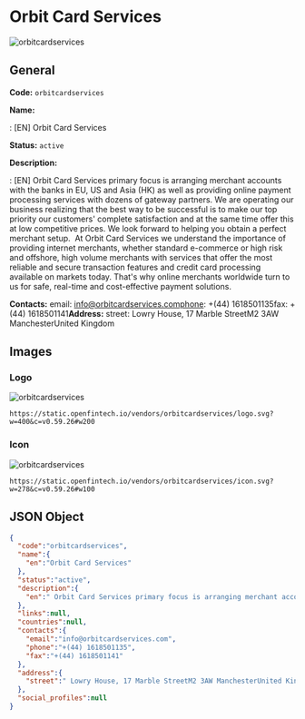 
# Orbit Card Services 
![orbitcardservices](https://static.openfintech.io/vendors/orbitcardservices/logo.svg?w=400&c=v0.59.26#w200)  

## General 
 
**Code:** `orbitcardservices` 
 
**Name:** 
 
:	[EN] Orbit Card Services 
 
**Status:** `active` 
 
**Description:** 
 
: [EN]  Orbit Card Services primary focus is arranging merchant accounts with the banks in EU, US and Asia (HK) as well as providing online payment processing services with dozens of gateway partners. We are operating our business realizing that the best way to be successful is to make our top priority our customers' complete satisfaction and at the same time offer this at low competitive prices. We look forward to helping you obtain a perfect merchant setup.  At Orbit Card Services we understand the importance of providing internet merchants, whether standard e-commerce or high risk and offshore, high volume merchants with services that offer the most reliable and secure transaction features and credit card processing available on markets today. That's why online merchants worldwide turn to us for safe, real-time and cost-effective payment solutions.  
 
**Contacts:** 
email: info@orbitcardservices.comphone: +(44) 1618501135fax: +(44) 1618501141**Address:** 
street:  Lowry House, 17 Marble StreetM2 3AW ManchesterUnited Kingdom  

## Images 

### Logo 
 
![orbitcardservices](https://static.openfintech.io/vendors/orbitcardservices/logo.svg?w=400&c=v0.59.26#w200)  

```
https://static.openfintech.io/vendors/orbitcardservices/logo.svg?w=400&c=v0.59.26#w200
```  

### Icon 
 
![orbitcardservices](https://static.openfintech.io/vendors/orbitcardservices/icon.svg?w=278&c=v0.59.26#w100)  

```
https://static.openfintech.io/vendors/orbitcardservices/icon.svg?w=278&c=v0.59.26#w100
```  

## JSON Object 

```json
{
  "code":"orbitcardservices",
  "name":{
    "en":"Orbit Card Services"
  },
  "status":"active",
  "description":{
    "en":" Orbit Card Services primary focus is arranging merchant accounts with the banks in EU, US and Asia (HK) as well as providing online payment processing services with dozens of gateway partners. We are operating our business realizing that the best way to be successful is to make our top priority our customers' complete satisfaction and at the same time offer this at low competitive prices. We look forward to helping you obtain a perfect merchant setup.\u00a0 At Orbit Card Services we understand the importance of providing internet merchants, whether standard e-commerce or high risk and offshore, high volume merchants with services that offer the most reliable and secure transaction features and credit card processing available on markets today. That's why online merchants worldwide turn to us for safe, real-time and cost-effective payment solutions. "
  },
  "links":null,
  "countries":null,
  "contacts":{
    "email":"info@orbitcardservices.com",
    "phone":"+(44) 1618501135",
    "fax":"+(44) 1618501141"
  },
  "address":{
    "street":" Lowry House, 17 Marble StreetM2 3AW ManchesterUnited Kingdom "
  },
  "social_profiles":null
}
```  
